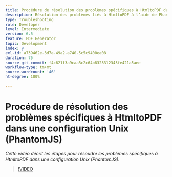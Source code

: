 ```yaml
---
title: Procédure de résolution des problèmes spécifiques à HtmltoPDF dans une configuration Unix (PhantomJS)
description: Résolution des problèmes liés à HtmltoPDF à l’aide de PhantomJS dans la configuration Unix.
type: Troubleshooting
role: Developer
level: Intermediate
version: 6.5
feature: PDF Generator
topic: Development
index: y
exl-id: a739462e-3d7a-49a2-a740-5c5c9400ea08
duration: 75
source-git-commit: f4c621f3a9caa8c2c64b8323312343fe421a5aee
workflow-type: tm+mt
source-wordcount: '46'
ht-degree: 100%

---
```


# Procédure de résolution des problèmes spécifiques à HtmltoPDF dans une configuration Unix (PhantomJS)

*Cette vidéo décrit les étapes pour résoudre les problèmes spécifiques à HtmltoPDF dans une configuration Unix (PhantomJS).*

>[!VIDEO](https://video.tv.adobe.com/v/335546?quality=12&learn=on)
